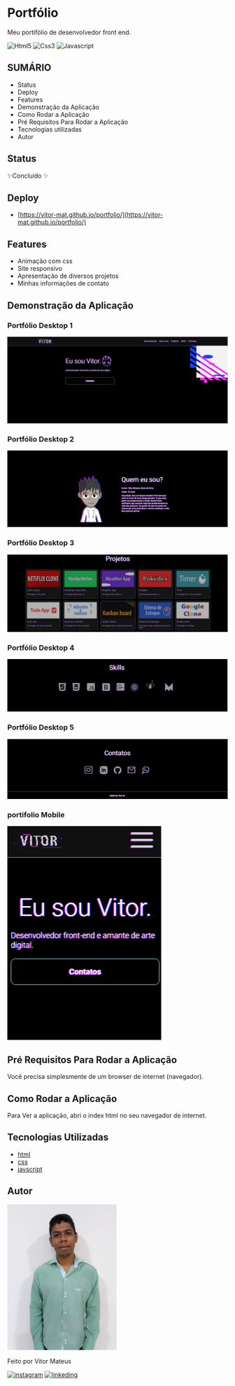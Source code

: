 # Portfólio

Meu portifólio de desenvolvedor front end.

![Html5](https://img.shields.io/badge/HTML5-E34F26?style=for-the-badge&logo=html5&logoColor=white) ![Css3](https://img.shields.io/badge/CSS3-1572B6?style=for-the-badge&logo=css3&logoColor=white) ![Javascript](https://img.shields.io/badge/JavaScript-323330?style=for-the-badge&logo=javascript&logoColor=F7DF1E)

## SUMÁRIO

- Status
- Deploy
- Features
- Demonstração da Aplicação
- Como Rodar a Aplicação
- Pré Requisitos Para Rodar a Aplicação
- Tecnologias utilizadas
- Autor

## Status

✨Concluído ✨

## Deploy

- [https://vitor-mat.github.io/portfolio/](https://vitor-mat.github.io/portfolio/)

## Features

- Animação com css
- Site responsivo
- Apresentação de diversos projetos
- Minhas informações de contato

## Demonstração da Aplicação

### Portfólio Desktop 1

<img alt="portifolio desktop image 1" src="./readme_files/portifolio_desktop_1.png"/>

### Portfólio Desktop 2

<img alt="portifolio desktop image 2" src="./readme_files/portifolio_desktop_2.png"/>

### Portfólio Desktop 3

<img alt="portifolio desktop image 3" src="./readme_files/portifolio_desktop_3.png"/>

### Portfólio Desktop 4

<img alt="portifolio desktop image 4" src="./readme_files/portifolio_desktop_4.png"/>

### Portfólio Desktop 5

<img alt="portifolio desktop image 5" src="./readme_files/portifolio_desktop_5.png"/>

### portifolio Mobile

<img alt="portifolio mobile image 1" src="./readme_files/portifolio_mobile_1.png"/>

## Pré Requisitos Para Rodar a Aplicação

Você precisa simplesmente de um browser de internet (navegador).

## Como Rodar a Aplicação

Para Ver a aplicação, abri o index html no seu navegador de internet.

## Tecnologias Utilizadas

- [html](https://developer.mozilla.org/pt-BR/docs/Web/HTML)
- [css](https://developer.mozilla.org/pt-BR/docs/Web/CSS)
- [javscript](https://developer.mozilla.org/pt-BR/docs/Web/JavaScript)

## Autor

<img alt="author photo" src="./readme_files/vitor.jpg" width="250">

Feito por Vitor Mateus

[![instagram](https://img.shields.io/badge/Instagram-E4405F?style=for-the-badge&logo=instagram&logoColor=white)](https://www.instagram.com/vitor_dev_/) [![linkeding](https://img.shields.io/badge/LinkedIn-0077B5?style=for-the-badge&logo=linkedin&logoColor=white)](https://www.linkedin.com/in/vitor-mateus-2a42461a2/)
